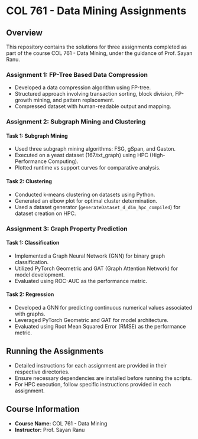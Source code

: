 # COL 761 - Data Mining Assignments

## Overview
This repository contains the solutions for three assignments completed as part of the course COL 761 - Data Mining, under the guidance of Prof. Sayan Ranu.




### Assignment 1: FP-Tree Based Data Compression
- Developed a data compression algorithm using FP-tree.
- Structured approach involving transaction sorting, block division, FP-growth mining, and pattern replacement.
- Compressed dataset with human-readable output and mapping.

### Assignment 2: Subgraph Mining and Clustering
#### Task 1: Subgraph Mining
- Used three subgraph mining algorithms: FSG, gSpan, and Gaston.
- Executed on a yeast dataset (167.txt_graph) using HPC (High-Performance Computing).
- Plotted runtime vs support curves for comparative analysis.

#### Task 2: Clustering
- Conducted k-means clustering on datasets using Python.
- Generated an elbow plot for optimal cluster determination.
- Used a dataset generator (`generateDataset_d_dim_hpc_compiled`) for dataset creation on HPC.

### Assignment 3: Graph Property Prediction
#### Task 1: Classification
- Implemented a Graph Neural Network (GNN) for binary graph classification.
- Utilized PyTorch Geometric and GAT (Graph Attention Network) for model development.
- Evaluated using ROC-AUC as the performance metric.

#### Task 2: Regression
- Developed a GNN for predicting continuous numerical values associated with graphs.
- Leveraged PyTorch Geometric and GAT for model architecture.
- Evaluated using Root Mean Squared Error (RMSE) as the performance metric.

## Running the Assignments
- Detailed instructions for each assignment are provided in their respective directories.
- Ensure necessary dependencies are installed before running the scripts.
- For HPC execution, follow specific instructions provided in each assignment.

## Course Information
- **Course Name:** COL 761 - Data Mining
- **Instructor:** Prof. Sayan Ranu
